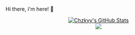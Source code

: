 Hi there, i'm here! 👋

<div align="center">
  <a href="https://github.com/chzkyy/chzkyy">
    <img align="center" src="https://github-readme-stats.vercel.app/api?username=chzkyy&show_icons=true&line_height=27&count_private=true&&theme=tokyonight&border_radius=10px" alt="Chzkyy's GitHub Stats" />
  </a>
  <br>
  <a href="https://github.com/chzkyy/chzkyy">
    <img align="center" src="https://github-readme-stats.vercel.app/api/top-langs/?username=chzkyy&theme=tokyonight&layout=compact&border_radius=10px" />
  </a> 
</div>
